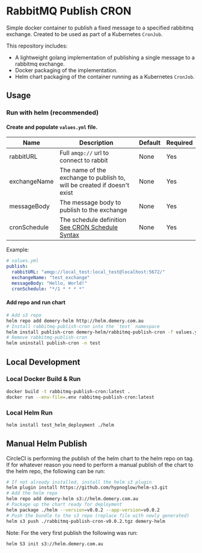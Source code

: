 # RabbitMQ Publish CRON

Simple docker container to publish a fixed message to a specified rabbitmq exchange. Created to be used as part of a Kubernetes `CronJob`.

This repository includes:

- A lightweight golang implementation of publishing a single message to a rabbitmq exchange.
- Docker packaging of the implementation.
- Helm chart packaging of the container running as a Kubernetes `CronJob`.

## Usage

### Run with helm (recommended)

#### Create and populate `values.yml` file.

| Name         | Description                                                                                                                                   | Default | Required |
| ------------ | --------------------------------------------------------------------------------------------------------------------------------------------- | ------- | -------- |
| rabbitURL    | Full `amqp://` url to connect to rabbit                                                                                                       | None    | Yes      |
| exchangeName | The name of the exchange to publish to, will be created if doesn't exist                                                                      | None    | Yes      |
| messageBody  | The message body to publish to the exchange                                                                                                   | None    | Yes      |
| cronSchedule | The schedule definition [See CRON Schedule Syntax](https://kubernetes.io/docs/concepts/workloads/controllers/cron-jobs/#cron-schedule-syntax) | None    | Yes      |

Example:

```yml
# values.yml
publish:
  rabbitURL: "amqp://local_test:local_test@localhost:5672/"
  exchangeName: "test_exchange"
  messageBody: "Hello, World!"
  cronSchedule: "*/1 * * * *"
```

#### Add repo and run chart

```sh
# Add s3 repo
helm repo add demery-helm http://helm.demery.com.au
# Install rabbitmq-publish-cron into the `test` namespace
helm install publish-cron demery-helm/rabbitmq-publish-cron -f values.yaml -n test
# Remove rabbitmq-publish-cron
helm uninstall publish-cron -n test
```

## Local Development

### Local Docker Build & Run

```sh
docker build -t rabbitmq-publish-cron:latest .
docker run --env-file=.env rabbitmq-publish-cron:latest
```

### Local Helm Run

```sh
helm install test_helm_deployment ./helm
```

## Manual Helm Publish

CircleCI is performing the publish of the helm chart to the helm repo on tag.
If for whatever reason you need to perform a manual publish of the chart to the helm repo, the following can be run:

```sh
# If not already installed, install the helm s3 plugin
helm plugin install https://github.com/hypnoglow/helm-s3.git
# Add the helm repo
helm repo add demery-helm s3://helm.demery.com.au
# Package up the chart ready for deployment
helm package ./helm --version=v0.0.2 --app-version=v0.0.2
# Push the bundle to the s3 repo (replace file with newly generated)
helm s3 push ./rabbitmq-publish-cron-v0.0.2.tgz demery-helm
```

Note:
For the very first publish the following was run:

```sh
helm S3 init s3://helm.demery.com.au
```
